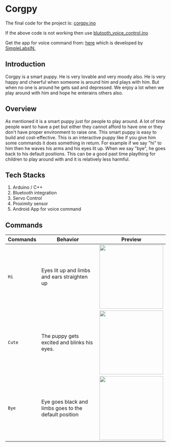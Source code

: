 # Corgpy

The final code for the project is: [corgpy.ino](./corgpy.ino)

If the above code is not working then use [blutooth_voice_control.ino](./blutooth_voice_control.ino)

Get the app for voice command from: [here](https://play.google.com/store/apps/details?id=robotspace.simplelabs.amr_voice&hl=en) which is developed by [SimpleLabsIN.](https://www.simplelabs.co.in/)

## Introduction
Corgpy is a smart puppy. He is very lovable and very moody also. He is very happy and cheerful when someone is around him and plays with him. But when no one is around he gets sad and depressed. We enjoy a lot when we play around with him and hope he enterains others also. 

## Overview
As mentioned it is a smart puppy just for people to play around. A lot of time people want to have a pet but either they cannot afford to have one or they don't have proper environment to raise one. This smart puppy is easy to build and cost-effective. This is an interactive puppy like if you give him some commands it does something in return. For example if we say "hi" to him then he waves his arms and his eyes lit up. When we say "bye", he goes back to his default positions. This can be a good past time plaything for children to play around with and it is relatively less harmful.

## Tech Stacks
1. Arduino / C++
2. Bluetooth integration
3. Servo Control
4. Proximity sensor
5. Android App for voice command

## Commands
Commands | Behavior | Preview
------------ | ------------- | -------------
`Hi` | Eyes lit up and limbs and ears straighten up | <img src = "./gifs/hi.gif" width=200>
`Cute` | The puppy gets excited and blinks his eyes. | <img src = "./gifs/cute.gif" width=200>
`Bye` | Eye goes black and limbs goes to the default position | <img src = "./gifs/bye.gif" width=200>
